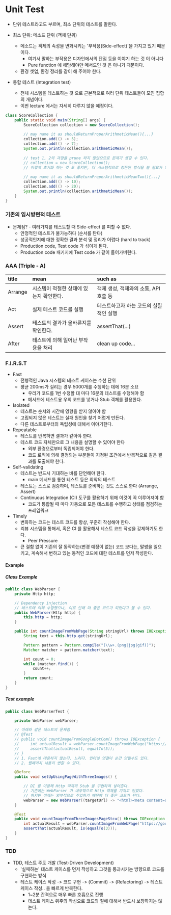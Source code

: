# Unit Test

- 단위 테스트라고도 부르며, 최소 단위의 테스트를 말한다.
- 최소 단위: 메소드 단위 (객체 단위)
  - 메소드는 객체의 속성을 변화시키는 '부작용(Side-effect)'을 가지고 있기 때문이다.
    - 여기서 말하는 부작용은 디자인에서의 단점 등을 이야기 하는 것 이 아니다
    - Pure function 에 해당해야만 메서드인 것 은 아니기 때문이다.
  - 환경 셋업, 환경 정리를 같이 해 주어야 한다.

- 통합 테스트 (Integration test)
  - 전체 시스템을 테스트하는 것 으로 근본적으로 여러 단위 테스트들이 모인 집합의 개념이다.
  - 이번 lecture 에서는 자세히 다루지 않을 예정이다.

```java
class ScoreCollection {
    public static void main(String[] args) {
        ScoreCollection collection = new ScoreCollection();
        
        // may name it as shouldReturnProperArithmeticMean(){...}
        collection.add(() -> 5);
        collection.add(() -> 7);
        System.out.println(collection.arithmeticMean());
        
        // test 1, 2의 과정을 prune 하지 않았으므로 문제가 생길 수 있다.
        // collection = new ScoreCollection();
        // 이렇게 초기화 하는 것 도 좋지만, 더 시스템적으로 정돈된 방식을 쓸 필요가 있다.
        
        // may name it as shouldReturnProperArithmeticMeanTwo(){...}
        collection.add(() -> 10);
        collection.add(() -> 20);
        System.out.println(collection.arithmeticMean());
    }
}
```

###  기존의 임시방편적 테스트

- 문제점? - 여러가지를 테스트할 때 Side-effect 를 피할 수 없다.
  - 안정적인 테스트가 불가능하다 (순서를 탄다)
  - 성공적인지에 대한 정확한 결과 분석 및 정리가 어렵다 (hard to track)
  - Production code, Test code 가 섞이게 된다.
  - Production code 패키지에 Test code 가 같이 들어가버린다.

### AAA (Triple - A)

| title   | mean                         | such as                       |
|:--------|:-----------------------------|:------------------------------|
| Arrange | 시스템이 적절한 상태에 있는지 확인한다. | 객체 생성, 객체와의 소통, API 호출 등 |
| Act     | 실제 테스트 코드를 실행             | 테스트하고자 하는 코드의 실질적인 실행  |
| Assert  | 테스트의 결과가 올바른지를 확인한다.   | assertThat(...)               |
| After   | 테스트에 의해 일어난 부작용을 처리     | clean up code...              |


### F.I.R.S.T
- Fast
  - 전형적인 Java 시스템의 테스트 케이스는 수천 단위
  - 평균 200ms가 걸리는 경우 5000개를 수행하는 데에 16분 소요
    - 우리가 코드를 1번 수정할 대 마다 16분의 테스트를 수행해야 함
    - 메서드에 테스트용 우회 코드를 넣거나 Stub 객체를 활용한다.
- Isolated
  - 테스트는 순서와 시간에 영향을 받지 않아야 함
  - 고립되지 않은 테스트는 실패 원인을 찾기 어렵게 만든다.
  - 다른 테스트로부터의 독립성에 대해서 이야기한다.
- Repeatable
  - 테스트를 반복하면 결과가 같아야 한다.
  - 테스트 코드 자체만으로 그 내용을 설명할 수 있어야 한다
    - 외부 환경으로부터 독립되어야 한다.
    - 코드 로직에 의해 결정되는 부분들이 지정된 조건에서 반복적으로 같은 결과를 도출해야 한다.
- Self-validating
  - 테스트는 반드시 기대하는 바를 단언해야 한다.
    - main 메서드를 통한 테스트 등은 최악의 테스트
  - 테스트는 스스로 검증하며, 테스트를 준비하는 것도 스스로 한다 (Arrange, Assert)
  - Continuous Integration (CI) 도구를 활용하기 위해 이것이 꼭 이루어져야 함
    - 코드가 통합될 때 마다 자동으로 모든 테스트를 수행하고 상태를 점검하는 프레임워크
- Timely
  - 변화하는 코드는 테스트 코드를 항상, 꾸준히 작성해야 한다.
  - 리뷰 시스템을 통해서, 혹은 CI 를 활용해서 테스트 코드 작성을 강제하기도 한다.
    - Peer Pressure
  - 큰 결함 없이 기존의 잘 동작하는(변경 예정이 없는) 코드 보다는, 말썽을 일으키고, 계속해서
    변하고 있는 동적인 코드에 대한 테스트를 먼저 작성한다.

#### Example

##### Class Example
```java
public class WebParser {
    private Http http;

    // Dependency injection
    // 테스트에 의해 수정했으나, 이로 인해 더 좋은 코드가 되었다고 볼 수 있다.
    public WebParser(Http http) {
        this.http = http;
    }

    public int countImageFromWebPage(String stringUrl) throws IOException {
        String text = this.http.get(stringUrl);

        Pattern pattern = Pattern.compile("(\\w+.(png|jpg|gif))");
        Matcher matcher = pattern.matcher(text);

        int count = 0;
        while (matcher.find()) {
            count++;
        }
        return count;
    }
}
```

##### Test example
```java
public class WebParserTest {

    private WebParser webParser;

    // 아래와 같은 테스트의 문제점
    // @Test
    // public void countImageFromGoogleDotCom() throws IOException {
    //     int actualResult = webParser.countImageFromWebPage("https://www.google.com");
    //     assertThat(actualResult, equalTo(5));
    // }
    // 1. Fast에 대응하지 않는다. 느리다. 인터넷 연결이 순간 안될수도 있다.
    // 2. 웹페이지 내용이 변할 수 있다.

    @Before
    public void setUpUsingPageWithThreeImages() {

        // DI 를 이용해 Http 객체의 Stub 을 구현하여 넣어준다.
        // 기존에는 WebParser 가 내부적으로 Http 객체를 가지고 있었다.
        // 하지만 이제는 외부적으로 주입하기 때문에 더 좋은 코드가 된다.
        webParser = new WebParser((targetUrl) -> "<html><meta content=a.png> <meta content=b.gif> <meta content=alo.jpg</html>");
    }

    @Test
    public void countImageFromThreeImagesPageStcu() throws IOException {
        int actualResult = webParser.countImageFromWebPage("https://google.com");
        assertThat(actualResult, is(equalTo(3)));
    }
}
```

### TDD

- TDD, 테스트 주도 개발 (Test-Driven Development)
  - '실패하는' 테스트 케이스를 먼저 작성하고 그것을 통과시키는 방향으로 코드를 구현하는 방식
  - 테스트 케이스 작성 -> 코드 구현 -> (Commit) -> (Refactoring) -> 테스트 케이스 작성.. 을 빠르게 반복한다.
    - 1~2분 간격으로 매우 빠른 호흡으로 진행
    - 테스트 케이스 위주의 작성으로 코드의 질에 대해서 반드시 보장하지는 않는다.
